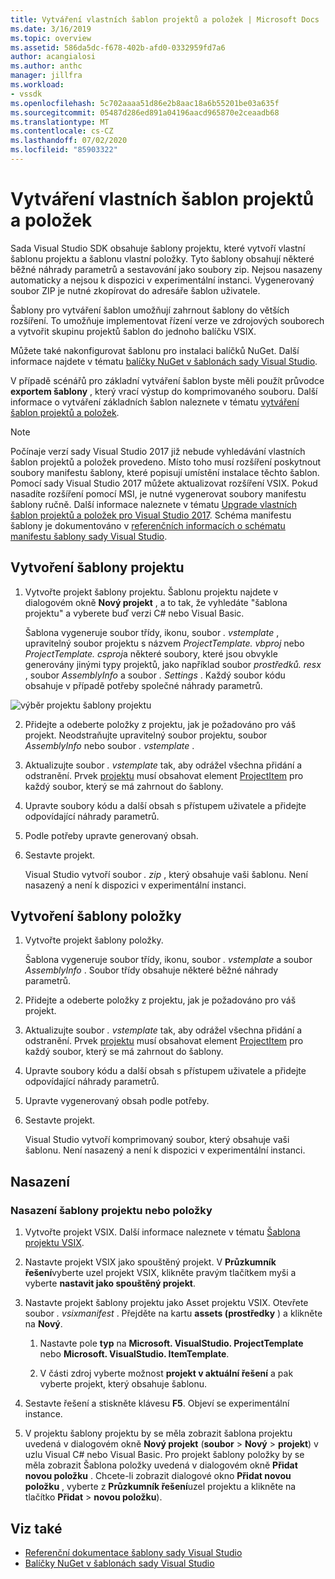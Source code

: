 ```yaml
---
title: Vytváření vlastních šablon projektů a položek | Microsoft Docs
ms.date: 3/16/2019
ms.topic: overview
ms.assetid: 586da5dc-f678-402b-afd0-0332959fd7a6
author: acangialosi
ms.author: anthc
manager: jillfra
ms.workload:
- vssdk
ms.openlocfilehash: 5c702aaaa51d86e2b8aac18a6b55201be03a635f
ms.sourcegitcommit: 05487d286ed891a04196aacd965870e2ceaadb68
ms.translationtype: MT
ms.contentlocale: cs-CZ
ms.lasthandoff: 07/02/2020
ms.locfileid: "85903322"
---
```

# <a name="create-custom-project-and-item-templates"></a>Vytváření vlastních šablon projektů a položek

Sada Visual Studio SDK obsahuje šablony projektu, které vytvoří vlastní šablonu projektu a šablonu vlastní položky. Tyto šablony obsahují některé běžné náhrady parametrů a sestavování jako soubory zip. Nejsou nasazeny automaticky a nejsou k dispozici v experimentální instanci. Vygenerovaný soubor ZIP je nutné zkopírovat do adresáře šablon uživatele.

Šablony pro vytváření šablon umožňují zahrnout šablony do větších rozšíření. To umožňuje implementovat řízení verze ve zdrojových souborech a vytvořit skupinu projektů šablon do jednoho balíčku VSIX.

Můžete také nakonfigurovat šablonu pro instalaci balíčků NuGet. Další informace najdete v tématu [balíčky NuGet v šablonách sady Visual Studio](/nuget/visual-studio-extensibility/visual-studio-templates).

V případě scénářů pro základní vytváření šablon byste měli použít průvodce **exportem šablony** , který vrací výstup do komprimovaného souboru. Další informace o vytváření základních šablon naleznete v tématu [vytváření šablon projektů a položek](../ide/creating-project-and-item-templates.md).

> [!NOTE]
> Počínaje verzí sady Visual Studio 2017 již nebude vyhledávání vlastních šablon projektů a položek provedeno. Místo toho musí rozšíření poskytnout soubory manifestu šablony, které popisují umístění instalace těchto šablon. Pomocí sady Visual Studio 2017 můžete aktualizovat rozšíření VSIX. Pokud nasadíte rozšíření pomocí MSI, je nutné vygenerovat soubory manifestu šablony ručně. Další informace naleznete v tématu [Upgrade vlastních šablon projektů a položek pro Visual Studio 2017](../extensibility/upgrading-custom-project-and-item-templates-for-visual-studio-2017.md). Schéma manifestu šablony je dokumentováno v [referenčních informacích o schématu manifestu šablony sady Visual Studio](../extensibility/visual-studio-template-manifest-schema-reference.md).

## <a name="create-a-project-template"></a>Vytvoření šablony projektu

1. Vytvořte projekt šablony projektu. Šablonu projektu najdete v dialogovém okně **Nový projekt** , a to tak, že vyhledáte "šablona projektu" a vyberete buď verzi C# nebo Visual Basic.

     Šablona vygeneruje soubor třídy, ikonu, soubor *. vstemplate* , upravitelný soubor projektu s názvem *ProjectTemplate. vbproj* nebo *ProjectTemplate. csproj*a některé soubory, které jsou obvykle generovány jinými typy projektů, jako například soubor *prostředků. resx* , soubor *AssemblyInfo* a soubor *. Settings* . Každý soubor kódu obsahuje v případě potřeby společné náhrady parametrů.

![výběr projektu šablony projektu](media/project-template-selection.png)

2. Přidejte a odeberte položky z projektu, jak je požadováno pro váš projekt. Neodstraňujte upravitelný soubor projektu, soubor *AssemblyInfo* nebo soubor *. vstemplate* .

3. Aktualizujte soubor *. vstemplate* tak, aby odrážel všechna přidání a odstranění. Prvek [projektu](../extensibility/project-element-visual-studio-templates.md) musí obsahovat element [ProjectItem](../extensibility/projectitem-element-visual-studio-item-templates.md) pro každý soubor, který se má zahrnout do šablony.

4. Upravte soubory kódu a další obsah s přístupem uživatele a přidejte odpovídající náhrady parametrů.

5. Podle potřeby upravte generovaný obsah.

6. Sestavte projekt.

     Visual Studio vytvoří soubor *. zip* , který obsahuje vaši šablonu. Není nasazený a není k dispozici v experimentální instanci.

## <a name="create-an-item-template"></a>Vytvoření šablony položky

1. Vytvořte projekt šablony položky.

     Šablona vygeneruje soubor třídy, ikonu, soubor *. vstemplate* a soubor *AssemblyInfo* . Soubor třídy obsahuje některé běžné náhrady parametrů.

2. Přidejte a odeberte položky z projektu, jak je požadováno pro váš projekt.

3. Aktualizujte soubor *. vstemplate* tak, aby odrážel všechna přidání a odstranění. Prvek [projektu](../extensibility/project-element-visual-studio-templates.md) musí obsahovat element [ProjectItem](../extensibility/projectitem-element-visual-studio-item-templates.md) pro každý soubor, který se má zahrnout do šablony.

4. Upravte soubory kódu a další obsah s přístupem uživatele a přidejte odpovídající náhrady parametrů.

5. Upravte vygenerovaný obsah podle potřeby.

6. Sestavte projekt.

     Visual Studio vytvoří komprimovaný soubor, který obsahuje vaši šablonu. Není nasazený a není k dispozici v experimentální instanci.

## <a name="deployment"></a>Nasazení

### <a name="to-deploy-the-project-or-item-template"></a>Nasazení šablony projektu nebo položky

1. Vytvořte projekt VSIX. Další informace naleznete v tématu [Šablona projektu VSIX](../extensibility/vsix-project-template.md).

2. Nastavte projekt VSIX jako spouštěný projekt. V **Průzkumník řešení**vyberte uzel projekt VSIX, klikněte pravým tlačítkem myši a vyberte **nastavit jako spouštěný projekt**.

3. Nastavte projekt šablony projektu jako Asset projektu VSIX. Otevřete soubor *. vsixmanifest* . Přejděte na kartu **assets (prostředky** ) a klikněte na **Nový**.

    1. Nastavte pole **typ** na **Microsoft. VisualStudio. ProjectTemplate** nebo **Microsoft. VisualStudio. ItemTemplate**.

    2. V části zdroj vyberte možnost **projekt v aktuální řešení** a pak vyberte projekt, který obsahuje šablonu.

4. Sestavte řešení a stiskněte klávesu **F5**. Objeví se experimentální instance.

5. V projektu šablony projektu by se měla zobrazit šablona projektu uvedená v dialogovém okně **Nový projekt** (**soubor**  >  **Nový**  >  **projekt**) v uzlu Visual C# nebo Visual Basic. Pro projekt šablony položky by se měla zobrazit Šablona položky uvedená v dialogovém okně **Přidat novou položku** . Chcete-li zobrazit dialogové okno **Přidat novou položku** , vyberte z **Průzkumník řešení**uzel projektu a klikněte na tlačítko **Přidat**  >  **novou položku**).

## <a name="see-also"></a>Viz také

- [Referenční dokumentace šablony sady Visual Studio](../ide/creating-project-and-item-templates.md)
- [Balíčky NuGet v šablonách sady Visual Studio](/nuget/visual-studio-extensibility/visual-studio-templates)
